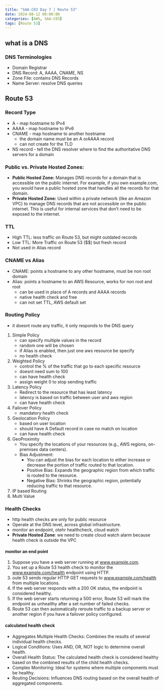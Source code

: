 ```yaml
---
title: "SAA-C03 Day 7 | Route 53"
date: 2024-08-12 00:00:00
categories: [AWS, SAA-C03]
tags: [Route 53]
---
```


## what is a DNS

### DNS Terminologies
- Domain Registrar
- DNS Record: A, AAAA, CNAME, NS
- Zone File: contains DNS Records
- Name Server: resolve DNS queries


## Route 53

### Record Type
- A - map hostname to IPv4
- AAAA - map hostname to IPv6
- CNAME - map hostname to another hostname
  - the domain name must be an A orAAAA record
  - can not create for the TLD 
- NS record -  tell the DNS resolver where to find the authoritative DNS servers for a domain


### Public vs. Private Hosted Zones:
- **Public Hosted Zone:** Manages DNS records for a domain that is accessible on the public internet. For example,
  if you own example.com, you would have a public hosted zone that handles all the records for that domain.
- **Private Hosted Zone:** Used within a private network (like an Amazon VPC) to manage DNS records that are not 
  accessible on the public internet. This is useful for internal services that don’t need to be exposed to the internet.

### TTL
- High TTL: less traffic on Route 53, but might outdated records
- Low TTL: More Traffic on Route 53 ($$) but fresh record
- Not used in Alias record


### CNAME vs Alias
- CNAME: points a hostname to any other hostname, must be non root domain
- Alias: points a hostname to an AWS Resource, works for non root and root
  - can be used in place of A records and AAAA records
  - native health check and free
  - can not set TTL, AWS default set

### Routing Policy
- it doesnt route any traffic, it only responds to the DNS query

1. Simple Policy
   - can specify multiple values in the record
   - random one will be chosen
   - if Alias is enabled, then just one aws resource be specify
   - no health check
2. Weighted Policy
   - control the % of the traffic that go to each specific resource
   - doesnt need sum to 100
   - can have health check
   - assign weight 0 to stop sending traffic
3. Latency Policy
   - Redirect to the resource that has least latency
   - latency is based on traffic between user and aws region
   - can have health check
4. Failover Policy
   - mandatory health check
5. Geolocation Policy
   - based on user location
   - should have A Default record in case no match on location
   - can have health check
6. GeoProximity
   - You specify the locations of your resources (e.g., AWS regions, on-premises data centers).
   - Bias Adjustment:
     - You can adjust the bias for each location to either increase or decrease the portion of traffic routed to that location. 
     - Positive Bias: Expands the geographic region from which traffic is routed to the resource. 
     - Negative Bias: Shrinks the geographic region, potentially reducing traffic to that resource.
7. IP based Routing
8. Multi Value

### Health Checks
- http health checks are only for public resource
- Operate at the DNS level, across global infrastructure.
- monitor an endpoint, otehr healthcheck, cloud watch
- **Private Hosted Zone**: we need to create cloud watch alarm because health check is outside the VPC

#### monitor an end point
1. Suppose you have a web server running at www.example.com.
2. You set up a Route 53 health check to monitor the www.example.com/health endpoint using HTTP.
3. oute 53 sends regular HTTP GET requests to www.example.com/health from multiple locations.
4. If the web server responds with a 200 OK status, the endpoint is considered healthy.
5. If the web server starts returning a 500 error, Route 53 will mark the endpoint as unhealthy after a set number of failed checks.
6. Route 53 can then automatically reroute traffic to a backup server or another region if you have a failover policy configured.

#### calculated health check
- Aggregates Multiple Health Checks: Combines the results of several individual health checks.
- Logical Conditions: Uses AND, OR, NOT logic to determine overall health.
- Overall Health Status: The calculated health check is considered healthy based on the combined results of the child health checks.
- Complex Monitoring: Ideal for systems where multiple components must be healthy.
- Routing Decisions: Influences DNS routing based on the overall health of aggregated components.
